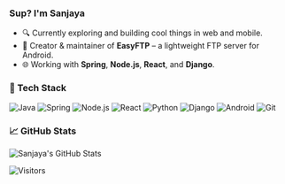 ### Sup?  I'm Sanjaya

- 🔍 Currently exploring and building cool things in web and mobile.
- 📱 Creator & maintainer of **EasyFTP** – a lightweight FTP server for Android.
- 🌐 Working with **Spring**, **Node.js**, **React**, and **Django**.

### 🧰 Tech Stack
![Java](https://img.shields.io/badge/Java-%23ED8B00.svg?style=flat&logo=java&logoColor=white)
![Spring](https://img.shields.io/badge/Spring-%236DB33F.svg?style=flat&logo=spring&logoColor=white)
![Node.js](https://img.shields.io/badge/Node.js-339933?style=flat&logo=node.js&logoColor=white)
![React](https://img.shields.io/badge/React-20232A?style=flat&logo=react&logoColor=61DAFB)
![Python](https://img.shields.io/badge/Python-3776AB?style=flat&logo=python&logoColor=white)
![Django](https://img.shields.io/badge/Django-092E20?style=flat&logo=django&logoColor=white)
![Android](https://img.shields.io/badge/Android-3DDC84?style=flat&logo=android&logoColor=white)
![Git](https://img.shields.io/badge/Git-F05032?style=flat&logo=git&logoColor=white)

### 📈 GitHub Stats
![Sanjaya's GitHub Stats](https://github-readme-stats.vercel.app/api?username=sanjaya999&show_icons=true&title_color=ffffff&icon_color=bb2acf&text_color=daf7dc&bg_color=151515)

![Visitors](https://komarev.com/ghpvc/?username=sanjaya999&label=Profile%20views&color=0e75b6&style=flat)
